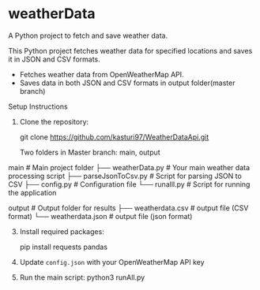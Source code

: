 # weatherData
A Python project to fetch and save weather data.

This Python project fetches weather data for specified locations and saves it in JSON and CSV formats.

- Fetches weather data from OpenWeatherMap API.
- Saves data in both JSON and CSV formats in output folder(master branch)

Setup Instructions

1. Clone the repository:

   git clone https://github.com/kasturi97/WeatherDataApi.git

   Two folders in Master branch:  main, output
 
main                       # Main project folder
├── weatherData.py         # Your main weather data processing script
├── parseJsonToCsv.py      # Script for parsing JSON to CSV
├── config.py              # Configuration file
└── runalll.py             # Script for running the application

output                     # Output folder for results
├── weatherdata.csv        # output file (CSV format)
└── weatherdata.json       # output file (json format)


                                  

3. Install required packages:
 
   pip install requests pandas
 
4. Update `config.json` with your OpenWeatherMap API key

5. Run the main script:
   python3 runAll.py
